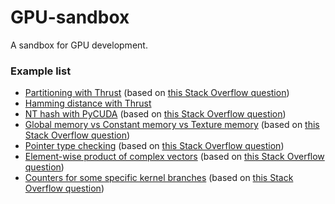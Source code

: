 GPU-sandbox
===========

A sandbox for GPU development.


### Example list

* [Partitioning with Thrust][1] (based on [this Stack Overflow question][2])
* [Hamming distance with Thrust][3]
* [NT hash with PyCUDA][4] (based on [this Stack Overflow question][5])
* [Global memory vs Constant memory vs Texture memory][6] (based on [this Stack Overflow question][7])
* [Pointer type checking][8] (based on [this Stack Overflow question][9])
* [Element-wise product of complex vectors][10] (based on [this Stack Overflow question][11])
* [Counters for some specific kernel branches][12] (based on [this Stack Overflow question][13])


[1]: src/gpu_partitioning.cu
[2]: http://stackoverflow.com/a/16602201/1043187
[3]: src/gpu_hamming_distance.cu
[4]: src/gpu_hash.py
[5]: http://stackoverflow.com/questions/16257776/pycuda-inconsistent-results-on-the-same-platform/16293077#16293077
[6]: src/gpu_texture.cu
[7]: http://stackoverflow.com/questions/14398416/convenience-of-2d-cuda-texture-memory-against-global-memory
[8]: src/gpu_pointer_type.cu
[9]: http://stackoverflow.com/questions/16684212/strange-behavior-when-detecting-global-memory
[10]: src/gpu_complex_multiplication.cu
[11]: http://stackoverflow.com/questions/16899237/element-by-element-vector-multiplication-cuda
[12]: src/gpu_counters.cu
[13]: http://stackoverflow.com/questions/17139688/counting-occurrences-of-specific-events-in-cuda-kernels
